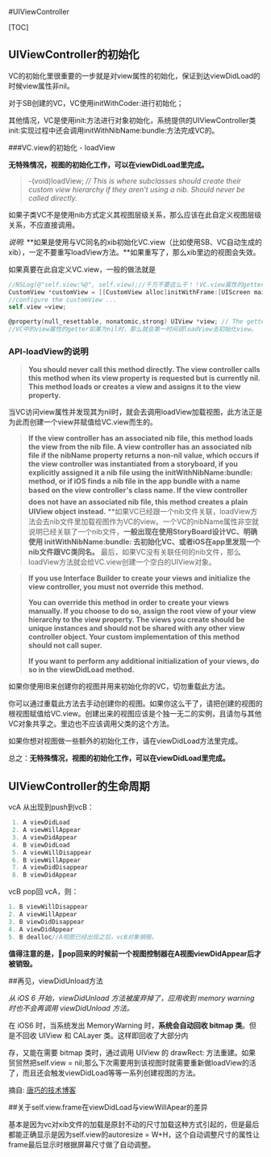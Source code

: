 #UIViewController

[TOC]

## UIViewController的初始化

VC的初始化里很重要的一步就是对view属性的初始化，保证到达viewDidLoad的时候view属性非nil。

对于SB创建的VC，VC使用initWithCoder:进行初始化；

其他情况，VC是使用init:方法进行对象初始化，系统提供的UIViewController类init:实现过程中还会调用initWithNibName:bundle:方法完成VC的。



###VC.view的初始化 - loadView

**无特殊情况，视图的初始化工作，可以在viewDidLoad里完成。**



> -(void)loadView; *// This is where subclasses should create their custom view hierarchy if they aren't using a nib. Should never be called directly.*

如果子类VC不是使用nib方式定义其视图层级关系，那么应该在此自定义视图层级关系，不应直接调用。

*说明:* **如果是使用与VC同名的xib初始化VC.view（比如使用SB、VC自动生成的xib），一定不要重写loadView方法。**如果重写了，那么xib里边的视图会失效。

如果真要在此自定义VC.view，一般的做法就是

```objective-c
//NSLog(@"self.view:%@", self.view);//千万不要这么干！！VC.view属性的getter会陷入loadView的死循环里。
CustomView *customView = [[CustomView alloc]initWithFrame:[UIScreen mainScreen].bounds];
//configure the customView ...
self.view =view;
```

```objective-c
@property(null_resettable, nonatomic,strong) UIView *view; // The getter first invokes [self loadView] if the view hasn't been set yet. Subclasses must call super if they override the setter or getter.
//VC中的view属性的getter如果为nil时，那么就会第一时间调loadView去初始化view。
```



### API-loadView的说明

> **You should never call this method directly. The view controller calls this method when its view property is requested but is currently nil. This method loads or creates a view and assigns it to the view property.**

当VC访问view属性并发现其为nil时，就会去调用loadView加载视图，此方法正是为此而创建一个view并赋值给VC.view而生的。




> **If the view controller has an associated nib file, this method loads the view from the nib file. A view controller has an associated nib file if the nibName property returns a non-nil value, which occurs if the view controller was instantiated from a storyboard, if you explicitly assigned it a nib file using the initWithNibName:bundle: method, or if iOS finds a nib file in the app bundle with a name based on the view controller's class name. If the view controller does not have an associated nib file, this method creates a plain UIView object instead.**
> **如果VC已经跟一个nib文件关联，loadView方法会去nib文件里加载视图作为VC的view。一个VC的nibName属性非空就说明已经关联了一个nib文件，**一般出现在使用StoryBoard设计VC、明确使用 initWithNibName:bundle: 去初始化VC、或者iOS在app里发现一个nib文件跟VC类同名。** 最后，如果VC没有关联任何的nib文件，那么loadView方法就会给VC.view创建一个空白的UIView对象。



> **If you use Interface Builder to create your views and initialize the view controller, you must not override this method.**
>
> **You can override this method in order to create your views manually. If you choose to do so, assign the root view of your view hierarchy to the view property. The views you create should be unique instances and should not be shared with any other view controller object. Your custom implementation of this method should not call super.**
>
> **If you want to perform any additional initialization of your views, do so in the viewDidLoad method.**

如果你使用IB来创建你的视图并用来初始化你的VC，切勿重载此方法。

你可以通过重载此方法去手动创建你的视图。如果你这么干了，请把创建的视图的根视图赋值给VC.view。创建出来的视图应该是个独一无二的实例，且请勿与其他VC对象共享之。里边也不应该调用父类的这个方法。

如果你想对视图做一些额外的初始化工作，请在viewDidLoad方法里完成。

总之：**无特殊情况，视图的初始化工作，可以在viewDidLoad里完成。**



## UIViewController的生命周期

vcA 从出现到push到vcB：

```objective-c
 1. A viewDidLoad  
 2. A viewWillAppear  
 3. A viewDidAppear  
 4. B viewDidLoad  
 5. A viewWillDisappear  
 6. B viewWillAppear  
 7. A viewDidDisappear
 8. B viewDidAppear
```

vcB pop回 vcA，则：

```objective-c
1. B viewWillDisappear  
2. A viewWillAppear  
3. B viewDidDisappear  
4. A viewDidAppear  
5. B dealloc//A视图已经出现之后，vcB对象销毁。
```

**值得注意的是，pop回来的时候前一个视图控制器在A视图viewDidAppear后才被销毁。**




##再见，viewDidUnload方法

*从 iOS 6 开始，viewDidUnload 方法被废弃掉了，应用收到 memory warning 时也不会再调用 viewDidUnload 方法。*

在 iOS6 时，当系统发出 MemoryWarning 时，**系统会自动回收 bitmap 类**。但是不回收 UIView 和 CALayer 类。这样即回收了大部分内



存，又能在需要 bitmap 类时，通过调用 UIView 的 drawRect: 方法重建。如果贸贸然把self.view = nil;那么下次需要用到该视图时就需要重新做loadView的活了，而且还会触发viewDidLoad等等一系列创建视图的方法。

摘自:
 [唐巧的技术博客](http://blog.devtang.com/2013/05/18/goodbye-viewdidunload/)



##关于self.view.frame在viewDidLoad与viewWillApear的差异

基本是因为vc对xib文件的加载是原封不动的尺寸加载这种方式引起的，但是最后都能正确显示是因为self.view的autoresize = W+H，这个自动调整尺寸的属性让frame最后显示时根据屏幕尺寸做了自动调整。
